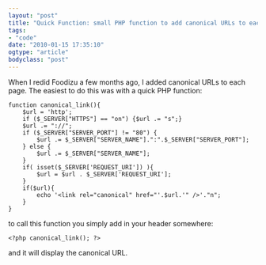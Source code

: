 ```yaml
---
layout: "post"
title: "Quick Function: small PHP function to add canonical URLs to each page"
tags: 
- "code"
date: "2010-01-15 17:35:10"
ogtype: "article"
bodyclass: "post"
---
```


When I redid Foodizu a few months ago, I added canonical URLs to each page. The easiest to do this was with a quick PHP function:


    function canonical_link(){
        $url = 'http';
        if ($_SERVER["HTTPS"] == "on") {$url .= "s";}
        $url .= "://";
        if ($_SERVER["SERVER_PORT"] != "80") {
            $url .= $_SERVER["SERVER_NAME"].":".$_SERVER["SERVER_PORT"];
        } else {
            $url .= $_SERVER["SERVER_NAME"];
        }
        if( isset($_SERVER['REQUEST_URI']) ){
            $url = $url . $_SERVER['REQUEST_URI'];
        }
        if($url){
            echo '<link rel="canonical" href="'.$url.'" />'."n";
        }
    }
    


to call this function you simply add in your header somewhere:


    <?php canonical_link(); ?>
    


and it will display the canonical URL.